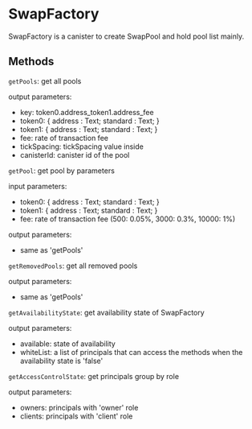 # SwapFactory

SwapFactory is a canister to create SwapPool and hold pool list mainly.

## Methods

`getPools`: get all pools

output parameters:
- key: token0.address_token1.address_fee
- token0: { address : Text; standard : Text; }
- token1: { address : Text; standard : Text; }
- fee: rate of transaction fee
- tickSpacing: tickSpacing value inside
- canisterId: canister id of the pool

`getPool`: get pool by parameters

input parameters:
- token0: { address : Text; standard : Text; }
- token1: { address : Text; standard : Text; }
- fee: rate of transaction fee (500: 0.05%, 3000: 0.3%, 10000: 1%)

output parameters: 
- same as 'getPools'

`getRemovedPools`: get all removed pools

output parameters:
- same as 'getPools'

`getAvailabilityState`: get availability state of SwapFactory

output parameters:
- available: state of availability
- whiteList: a list of principals that can access the methods when the availability state is 'false'

`getAccessControlState`: get principals group by role

output parameters:
- owners: principals with 'owner' role
- clients: principals with 'client' role